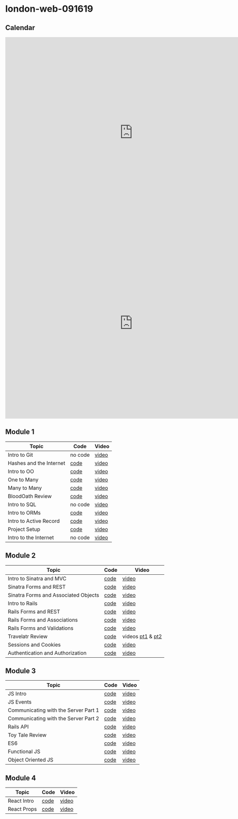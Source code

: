 # london-web-091619

## Calendar
<iframe src="https://calendar.google.com/calendar/embed?src=flatironschool.com_ci82l9i0isr37flssso1p91f94%40group.calendar.google.com&ctz=Europe%2FLondon" style="border: 0" width="800" height="600" frameborder="0" scrolling="no"></iframe>

<iframe src="https://calendar.google.com/calendar/embed?src=flatironschool.com_c8ej6uglnc1nq66t9j9rdpp7m0%40group.calendar.google.com&ctz=Europe%2FLondon" style="border: 0" width="800" height="600" frameborder="0" scrolling="no"></iframe>

## Module 1

| Topic            | Code                | Video                |
| -----            | ----                | -----                |
| Intro to Git     | no code             | [video](https://youtu.be/-VmigyKsoF8) |
| Hashes and the Internet     | [code](https://github.com/learn-co-students/london-web-091619/tree/master/1-hashes-and-the-internet)             | [video](https://youtu.be/_NTIMAXRMT0) |
| Intro to OO    | [code](https://github.com/learn-co-students/london-web-091619/tree/master/2-oo-intro)             | [video](https://youtu.be/pyfpcb0cQkM) |
| One to Many   | [code](https://github.com/learn-co-students/london-web-091619/tree/master/3-one-to-many)             | [video](https://youtu.be/ZvUdiqvzk9I) |
| Many to Many   | [code](https://github.com/learn-co-students/london-web-091619/tree/master/4-many-to-many)             | [video](https://youtu.be/cD67QgRrEN0) |
| BloodOath Review   | [code](https://github.com/learn-co-students/london-web-091619/tree/master/5-blood-oath-relations)             | [video](https://youtu.be/cCZdfJhq-uU) |
| Intro to SQL | no code                | [video](https://youtu.be/rtbgotd_thQ) |
| Intro to ORMs| [code](https://github.com/learn-co-students/london-web-091619/tree/master/6-intro-to-orms)             | [video](https://www.youtube.com/watch?v=I7XWxj2dM7c) |
| Intro to Active Record | [code](https://github.com/learn-co-students/london-web-091619/tree/master/7-active-record-intro)             | [video](https://youtu.be/bjXjCXatRc8) |
| Project Setup | [code](https://github.com/learn-co-students/london-web-091619/tree/master/8-project-setup)             | [video](https://youtu.be/JSWS3DQb6RY) |
| Intro to the Internet | no code   | [video](https://youtu.be/1D8sZumkHOo) |


## Module 2

| Topic            | Code                | Video                |
| -----            | ----                | -----                |
| Intro to Sinatra and MVC | [code](https://github.com/learn-co-students/london-web-091619/tree/master/9-sinatra-mvc-intro)             | [video](https://youtu.be/8jat4ZTLMBc) |
| Sinatra Forms and REST | [code](https://github.com/learn-co-students/london-web-091619/tree/master/10-sinatra-forms-rest)             | [video](https://youtu.be/S_TPw5cNIUQ) |
| Sinatra Forms and Associated Objects | [code](https://github.com/learn-co-students/london-web-091619/tree/master/11-sinatra-forms-associated-objects)             | [video](https://youtu.be/DJQnEyagYwA) |
| Intro to Rails | [code](https://github.com/learn-co-students/london-web-091619/tree/master/12-intro-to-rails)             | [video](https://youtu.be/dWwlsecDWoQ) |
| Rails Forms and REST | [code](https://github.com/learn-co-students/london-web-091619/tree/master/13-rails-forms-rest)             | [video](https://youtu.be/zeZKvdk7K7A) |
| Rails Forms and Associations| [code](https://github.com/learn-co-students/london-web-091619/tree/master/14-rails-forms-associations)             | [video](https://youtu.be/yHF_NIAWe1g) |
| Rails Forms and Validations| [code](https://github.com/learn-co-students/london-web-091619/tree/master/15-rails-forms-validations)             | [video](https://youtu.be/_e4tiuyIXdk) |
| Travelatr Review | [code](https://github.com/learn-co-students/london-web-091619/tree/master/16-travelatr-review) | videos [pt1](https://youtu.be/031aIpji5Zk) & [pt2](https://youtu.be/UPWxVmz6wSU) |
| Sessions and Cookies | [code](https://github.com/learn-co-students/london-web-091619/tree/master/17-sessions-and-cookies) | [video](https://youtu.be/9mT3EvNBayc) |
| Authentication and Authorization | [code](https://github.com/learn-co-students/london-web-091619/tree/master/18-authentication-and-authorization) | [video](https://youtu.be/D0tNYzCdZNg) |

## Module 3

| Topic            | Code                | Video                |
| -----            | ----                | -----                |
| JS Intro | [code](https://github.com/learn-co-students/london-web-091619/tree/master/19-js-intro)             | [video](https://youtu.be/9BaeTWPSKlQ) |
| JS Events | [code](https://github.com/learn-co-students/london-web-091619/tree/master/20-js-events)             | [video](https://youtu.be/eIb-HoyXNTw) |
| Communicating with the Server Part 1 | [code](https://github.com/learn-co-students/london-web-091619/tree/master/21-communicating-with-the-server-p1)             | [video](https://youtu.be/bQ3aoCvtSwc) |
| Communicating with the Server Part 2 | [code](https://github.com/learn-co-students/london-web-091619/tree/master/22-communicating-with-the-server-p2)             | [video](https://youtu.be/Z5-uKS2U2NU) |
| Rails API | [code](https://github.com/learn-co-students/london-web-091619/tree/master/23-rails-api)             | [video](https://youtu.be/SKt6kZ8Pq8w) |
| Toy Tale Review | [code](https://github.com/learn-co-students/london-web-091619/tree/master/24-toy-tale-review)             | [video](https://youtu.be/l_y0nYv0da0) |
| ES6 | [code](https://github.com/learn-co-students/london-web-091619/tree/master/25-es6) | [video](https://youtu.be/y45tAZODl88) |
| Functional JS | [code](https://github.com/learn-co-students/london-web-060319/tree/master/29-functional-js) | [video](https://youtu.be/yDDzNjvp9og) |
| Object Oriented JS | [code](https://github.com/learn-co-students/london-web-091619/tree/master/26-oo-js) | [video](https://youtu.be/w22Kcl9MXrg) |

## Module 4

| Topic            | Code                | Video                |
| -----            | ----                | -----                |
| React Intro | [code](https://github.com/learn-co-students/london-web-091619/tree/master/27-intro-to-react)             | [video](https://youtu.be/mgXKw7sahiY) |
| React Props | [code](https://github.com/learn-co-students/london-web-091619/tree/master/28-react-props)             | [video](https://youtu.be/JpN0AcN4_Kc) |

